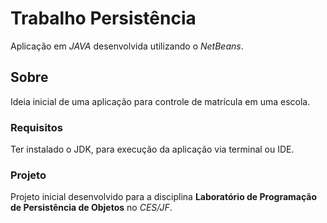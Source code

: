 # Trabalho Persistência

Aplicação em *JAVA* desenvolvida utilizando o *NetBeans*.

## Sobre

Ideia inicial de uma aplicação para controle de matrícula em uma escola.

### Requisitos

Ter instalado o JDK, para execução da aplicação via terminal ou IDE.

### Projeto

Projeto inicial desenvolvido para a disciplina **Laboratório de Programação de Persistência de Objetos** no *CES/JF*.
